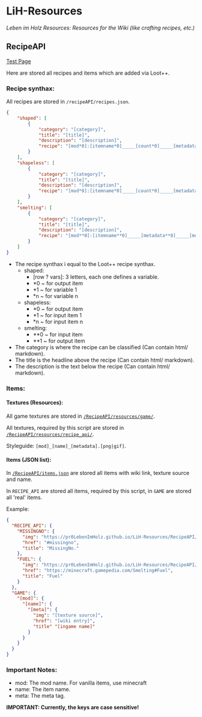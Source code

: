 # LiH-Resources

_Leben im Holz Resources: Resources for the Wiki (like crafting recipes, etc.)_

## RecipeAPI

[Test Page](https://pr0lebenimholz.github.io/LiH-Resources/RecipeAPI/test.html)

Here are stored all recipes and items which are added via Loot++.

### Recipe synthax:

All recipes are stored in `/recipeAPI/recipes.json`.

```json
{
	"shaped": [
		{
			"category": "[category]",
			"title": "[title]",
			"description": "[description]",
			"recipe": "[mod*0]:[itemname*0]_____[count*0]_____[metadata*0]_____{[nbt*0]}_____[row 1 vars],[row 2 vars],[row 3 vars]_____[declaration*1]_____[mod*1]:[itemname*1]_____[metadata*1]_____{[nbt-tags*1]}_____[declaration*n]_____[mod*n]:[itemname*n]_____[metadata*n]_____{[nbt-tags*n]}"
		}
	],
	"shapeless": [
		{
			"category": "[category]",
			"title": "[title]",
			"description": "[description]",
			"recipe": "[mod*0]:[itemname*0]_____[count*0]_____[metadata*0]_____{[nbt*0]}_____[mod*1]:[itemname*1]_____[metadata*1]_____{[nbt*1]}_____[mod*n]:[itemname*n]_____[metadata*n]_____{[nbt*n]}"
		}
	],
	"smelting": [
		{
			"category": "[category]",
			"title": "[title]",
			"description": "[description]",
			"recipe": "[mod**0]:[itemname**0]_____[metadata**0]_____[mod**1]:[itemname**1]_____[metadata**1]_____{[nbt**1]}_____[count**1]_____[xp (optional)]"
		}
	]
}
```

- The recipe synthax i equal to the Loot++ recipe synthax.
  - shaped:
    - \[row ? vars\]: 3 letters, each one defines a variable.
    - \*0 ~ for output item
    - \*1 ~ for variable 1
    - \*n ~ for variable n
  - shapeless:
    - \*0 ~ for output item
    - \*1 ~ for input item 1
    - \*n ~ for input item n
  - smelting:
    - \*\*0 ~ for input item
    - \*\*1 ~ for output item
- The category is where the recipe can be classified (Can contain html/ markdown).
- The title is the headline above the recipe (Can contain html/ markdown).
- The description is the text below the recipe (Can contain html/ markdown).

### Items:

#### Textures (Resources):

All game textures are stored in [`/RecipeAPI/resources/game/`](/RecipeAPI/resources/game/).

All textures, required by this script are stored in [`/RecipeAPI/resources/recipe_api/`](/RecipeAPI/resources/recipe_api/).

Styleguide: `[mod]_[name]_[metadata].[png|gif]`.

#### Items (JSON list):

In [`/RecipeAPI/items.json`](/RecipeAPI/items.json) are stored all items with wiki link, texture source and name.

In `RECIPE_API` are stored all items, required by this script, in `GAME` are stored all 'real' items.

Example:
```json
{
  "RECIPE_API": {
    "MISSINGNO": {
      "img": "https://pr0LebenImHolz.github.io/LiH-Resources/RecipeAPI/resources/recipe_api/missingno.png",
      "href": "#missingno",
      "title": "MissingNo."
    },
    "FUEL": {
      "img": "https://pr0LebenImHolz.github.io/LiH-Resources/RecipeAPI/resources/recipe_api/fuel.png",
      "href": "https://minecraft.gamepedia.com/Smelting#Fuel",
      "title": "Fuel"
    }
  },
  "GAME": {
    "[mod]": {
      "[name]": {
        "[meta]": {
          "img": "[texture source]",
          "href": "[wiki entry]",
          "title" "[ingame name]"
        }
      }
    }
  }
}
```

### Important Notes:

- mod: The mod name. For vanilla items, use minecraft
- name: The item name.
- meta: The meta tag.

**IMPORTANT: Currently, the keys are case sensitive!**
